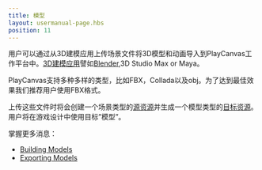 ```yaml
---
title: 模型
layout: usermanual-page.hbs
position: 11
---
```


用户可以通过从3D建模应用上传场景文件将3D模型和动画导入到PlayCanvas工作平台中。[3D建模应用][1]譬如[Blender][2],3D Studio Max or Maya。

PlayCanvas支持多种多样的类型，比如FBX，Collada以及obj。为了达到最佳效果我们推荐用户使用FBX格式。

上传这些文件时将会创建一个场景类型的[源资源][3]并生成一个模型类型的[目标资源][4]。
用户将在游戏设计中使用目标”模型”。

掌握更多消息：

* [Building Models][5]
* [Exporting Models][6]

[1]: /user-manual/assets/models/building
[2]: https://www.blender.org/
[3]: /user-manual/glossary#source-asset
[4]: /user-manual/glossary#target-asset
[5]: /user-manual/assets/models/building
[6]: /user-manual/assets/models/exporting

